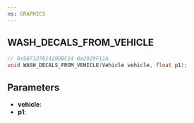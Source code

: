 ```yaml
---
ns: GRAPHICS
---
```

## WASH_DECALS_FROM_VEHICLE

```c
// 0x5B712761429DBC14 0x2929F11A
void WASH_DECALS_FROM_VEHICLE(Vehicle vehicle, float p1);
```


## Parameters
* **vehicle**: 
* **p1**: 


